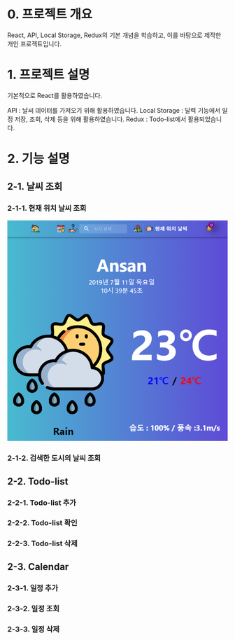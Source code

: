 # 0. 프로젝트 개요
React, API, Local Storage, Redux의 기본 개념을 학습하고,
이를 바탕으로 제작한 개인 프로젝트입니다.

# 1. 프로젝트 설명
기본적으로 React를 활용하였습니다.

API : 날씨 데이터를 가져오기 위해 활용하였습니다.
Local Storage : 달력 기능에서 일정 저장, 조회, 삭제 등을 위해 활용하였습니다.
Redux : Todo-list에서 활용되었습니다.

# 2. 기능 설명
## 2-1. 날씨 조회
### 2-1-1. 현재 위치 날씨 조회
![currentPositionWeather](./image/currentPositionWeather.PNG)
### 2-1-2. 검색한 도시의 날씨 조회

## 2-2. Todo-list
### 2-2-1. Todo-list 추가

### 2-2-2. Todo-list 확인

### 2-2-3. Todo-list 삭제

## 2-3. Calendar
### 2-3-1. 일정 추가

### 2-3-2. 일정 조회

### 2-3-3. 일정 삭제
